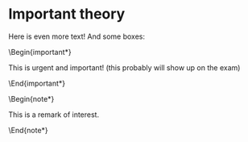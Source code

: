 # Important theory
Here is even more text! And some boxes:

\Begin{important*}

This is urgent and important! (this probably will show up on the exam)

\End{important*}

\Begin{note*}

This is a remark of interest.

\End{note*}
